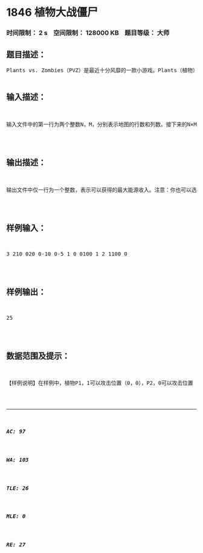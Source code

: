 # 1846 植物大战僵尸   
### 时间限制： 2 s&nbsp;&nbsp;&nbsp;&nbsp;空间限制： 128000 KB&nbsp;&nbsp;&nbsp;&nbsp;题目等级： 大师  
## 题目描述：  

<pre>
Plants vs. Zombies（PVZ）是最近十分风靡的一款小游戏。Plants（植物）和Zombies（僵尸）是游戏的主角，其中：Plants防守，而Zombies进攻。该款游戏包含多种不同的挑战系列，比如Protect Your Brain、Bowling等等。其中最为经典的，莫过于玩家通过控制Plants来防守Zombies的进攻，或者相反地由玩家通过控制Zombies对Plants发起进攻。现在，我们将要考虑的问题是游戏中Zombies对Plants的进攻，请注意，本题中规则与实际游戏有所不同。游戏中有两种角色，Plants和Zombies，每个Plant有一个攻击位置集合，它可以对这些位置进行保护；而Zombie进攻植物的方式是走到植物所在的位置上并将其吃掉。游戏的地图可以抽象为一个N行M列的矩阵，行从上到下用0到N-1编号，列从左到右用0到M-1编号；在地图的每个位置上都放有一个Plant，为简单起见，我们把位于第r行第c列的植物记为Pr，c。Plants分很多种，有攻击类、防守类和经济类等等。为了简单的描述每个Plant，定义Score和Attack如下：Score[Pr，c] Zombie击溃植物Pr，c可获得的能源。若Score[Pr，c]为非负整数，则表示击溃植物Pr，c可获得能源Score[Pr，c]，若为负数表示击溃Pr，c需要付出能源-Score[Pr，c]。Attack[Pr，c]植物Pr，c能够对Zombie进行攻击的位置集合。Zombies必须从地图的右侧进入，且只能沿着水平方向进行移动。Zombies攻击植物的唯一方式就是走到该植物所在的位置并将植物吃掉。因此Zombies的进攻总是从地图的右侧开始。也就是说，对于第r行的进攻，Zombies必须首先攻击Pr，M-1；若需要对Pr，c（0<=c<M-1）攻击，必须将Pr，M-1，Pr，M-2，&hellip;，Pr，c+1先击溃，并移动到位置（r，c）才可进行攻击。在本题的设定中，Plants的攻击力是无穷大的，一旦Zombie进入某个Plant的攻击位置，该Zombie会被瞬间消灭，而该Zombie没有时间进行任何攻击操作。因此，即便Zombie进入了一个Plant所在的位置，但该位置属于其他植物的攻击位置集合，则Zombie会被瞬间消灭而所在位置的植物则安然无恙（在我们的设定中，Plant的攻击位置不包含自身所在位置，否则你就不可能击溃它了）。Zombies的目标是对Plants的阵地发起进攻并获得最大的能源收入。每一次，你可以选择一个可进攻的植物进行攻击。本题的目标为，制定一套Zombies的进攻方案，选择进攻哪些植物以及进攻的顺序，从而获得最大的能源收入。 
</pre>
  
  
## 输入描述：  

<pre>
输入文件中的第一行为两个整数N，M，分别表示地图的行数和列数。接下来的N&times;M行，描述了每个位置上植物的信息。其中：第r&times;M+c+1行按照如下格式给出植物Pr，c的信息：第一个整数为Score[Pr，c]，第二个整数为集合Attack[Pr，c]中的位置个数w，接下来为w个位置信息（r'，c'），表示Pr，c可以攻击位置第r'行第c'列。 
</pre>
  
  
## 输出描述：  

<pre>
输出文件中仅一行为一个整数，表示可以获得的最大能源收入。注意：你也可以选择不进行任何攻击，这样能源收入为0。
</pre>
  
  
## 样例输入：  

<pre>
3 210 020 0-10 0-5 1 0 0100 1 2 1100 0
</pre>
  
  
## 样例输出：  

<pre>
25
</pre>
  
  
## 数据范围及提示：  

<pre>
【样例说明】在样例中，植物P1，1可以攻击位置（0，0），P2，0可以攻击位置（2，1）。一个方案为，首先进攻P1，1，P0，1，此时可以攻击P0，0。共得到能源收益为：(-5)+20+10=25。注意：位置（2，1）被植物P2，0保护，所以无法攻击第2行中的任何植物。 【数据规模和约定】对于20%的数据，满足：1<=N，M<=5；对于40%的数据，满足：1<=N，M<=10；对于100%的数据，满足：1<=N<=20，1<=M<=30，-10000<=Score<=10000。
</pre>
  
  
***  

##### AC: 97  
##### WA: 103  
##### TLE: 26  
##### MLE: 0  
##### RE: 27  
